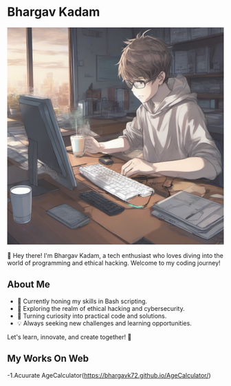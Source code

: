 # Bhargav Kadam

![Bhargav Kadam](https://raw.githubusercontent.com/BhargavK72/BhargavK72/main/prompt%20(1).png)

👋 Hey there! I'm Bhargav Kadam, a tech enthusiast who loves diving into the world of programming and ethical hacking. Welcome to my coding journey!

## About Me

- 🌱 Currently honing my skills in Bash scripting.
- 🔭 Exploring the realm of ethical hacking and cybersecurity.
- 🚀 Turning curiosity into practical code and solutions.
- 💡 Always seeking new challenges and learning opportunities.

Let's learn, innovate, and create together! 🚀

## My Works On Web
-1.Acuurate AgeCalculator(https://bhargavk72.github.io/AgeCalculator/)
